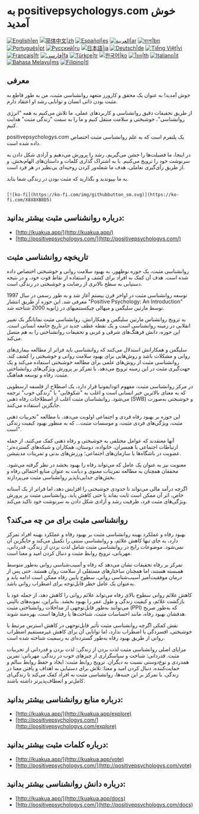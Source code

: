 # به positivepsychologys.com خوش آمدید

[![English|en](https://img.shields.io/badge/lang-en-green.svg)](README.md)
[![简体中文|zh](https://img.shields.io/badge/lang-zh-red.svg)](README.zh.md)
[![Español|es](https://img.shields.io/badge/lang-es-yellow.svg)](README.es.md)
[![العربية|ar](https://img.shields.io/badge/lang-ar-lightgrey.svg)](README.ar.md)
[![বাংলা|bn](https://img.shields.io/badge/lang-bn-blue.svg)](README.bn.md)
[![Português|pt](https://img.shields.io/badge/lang-pt-brightgreen.svg)](README.pt.md)
[![Русский|ru](https://img.shields.io/badge/lang-ru-darkblue.svg)](README.ru.md)
[![日本語|ja](https://img.shields.io/badge/lang-ja-orange.svg)](README.ja.md)
[![Deutsch|de](https://img.shields.io/badge/lang-de-black.svg)](README.de.md)
[![Tiếng Việt|vi](https://img.shields.io/badge/lang-vi-darkgreen.svg)](README.vi.md)
[![Français|fr](https://img.shields.io/badge/lang-fr-blue.svg)](README.fr.md)
[![فارسی|fa](https://img.shields.io/badge/lang-fa-purple.svg)](README.fa.md)
[![Türkçe|tr](https://img.shields.io/badge/lang-tr-darkred.svg)](README.tr.md)
[![한국어|ko](https://img.shields.io/badge/lang-ko-cyan.svg)](README.ko.md)
[![ไทย|th](https://img.shields.io/badge/lang-th-gold.svg)](README.th.md)
[![Italiano|it](https://img.shields.io/badge/lang-it-darkorange.svg)](README.it.md)
[![Bahasa Melayu|ms](https://img.shields.io/badge/lang-ms-teal.svg)](README.ms.md)
[![Filipino|tl](https://img.shields.io/badge/lang-tl-pink.svg)](README.tl.md)

## معرفی

خوش آمدید! به عنوان یک محقق و کارورز متعهد روانشناسی مثبت، من به طور قاطع به مثبت بودن ذاتی انسان و توانایی رشد او اعتقاد دارم.

از طریق تحقیقات دقیق روانشناسی و کاربردهای عملی، ما تلاش می‌کنیم به همه "انرژی روانشناسی"، خوشبختی و سلامت منتقل کنیم و ما را به سمت "زندگی مثبت" هدایت کنیم.

positivepsychologys.com یک پلتفرم است که به علم روانشناسی مثبت اختصاص داده شده است.

در اینجا، ما فضیلت‌ها را جشن می‌گیریم، رشد را پرورش می‌دهیم و آزادی شکل دادن به سرنوشت خود را ترویج می‌کنیم. با به اشتراک گذاری کلمات و داستان‌های الهام‌بخش، و از طریق رأی‌گیری تعاملی، هدف ما شعله‌ور کردن روحیه‌ای بی‌نظیر در هر فرد است.

به ما بپیوندید و بگذارید که مثبت بودن در زندگی شما بتابد.

                                                                                                                                        [![ko-fi](https://ko-fi.com/img/githubbutton_sm.svg)](https://ko-fi.com/X8X8XB8D5)

## درباره روانشناسی مثبت بیشتر بدانید:

- [http://kuakua.app/](http://kuakua.app/)
- [http://positivepsychologys.com/](http://positivepsychologys.com/)

## تاریخچه روانشناسی مثبت

روانشناسی مثبت، یک حوزه نوظهور، به بهبود سلامت روانی و خوشبختی اختصاص داده شده است. هدف آن کمک به افراد برای کشف و استفاده از نقاط قوت خود، و در نتیجه دستیابی به سطح بالاتری از رضایت و خوشبختی در زندگی است.

توسعه روانشناسی مثبت در اواخر قرن بیستم آغاز شد و به طور رسمی در سال 1997 معرفی شد. این حوزه از طریق انتشار "Positive Psychology: An Introduction" توسط مارتین سلیگمن و میهالی چیکسنتمیهای در ژانویه 2000 شناخته شد.

به ترویج روانشناس مارتین سلیگمن و همکارانش، روانشناسی مثبت نمایانگر یک تغییر انقلابی در زمینه روانشناسی است و یک نقطه عطف جدید در تاریخ جامعه انسانی است. این حوزه، دانش فرهنگ‌های شرقی و غربی و تحقیقات روانشناختی را به هم متصل می‌کند.

سلیگمن و همکارانش استدلال می‌کنند که روانشناسی باید فراتر از مطالعه بیماری‌های روانی و مشکلات باشد و روش‌هایی برای بهبود سلامت روانی و خوشبختی را کشف کند. روانشناسی مثبت از روش‌های علمی برای مطالعه خوشبختی استفاده می‌کند و یک جهت‌گیری مثبت در این زمینه ترویج می‌دهد، با تمرکز بر پرورش ویژگی‌های روانشناختی مثبت، رفاه و توسعه هماهنگ.

در مرکز روانشناسی مثبت، مفهوم ائودایمونیا قرار دارد، یک اصطلاح از فلسفه ارسطویی که به معنای بالاترین خیر انسانی است و اغلب به "شکوفایی" یا "زندگی خوب" ترجمه می‌شود. روانشناسان مثبت اغلب از اصطلاحات رفاه ذهنی (SWB) و خوشبختی به‌صورت جایگزین استفاده می‌کنند.

این حوزه بر بهبود رفاه فردی و اجتماعی اولویت می‌دهد، با مطالعه "تجربیات ذهنی مثبت، ویژگی‌های فردی مثبت، و موسسات مثبت... که به منظور بهبود کیفیت زندگی است".

آنها معتقدند که عوامل مختلفی به خوشبختی و رفاه ذهنی کمک می‌کنند، از جمله ارتباطات اجتماعی با همسران، خانواده، دوستان، همکاران و شبکه‌های گسترده‌تر؛ عضویت در باشگاه‌ها یا سازمان‌های اجتماعی؛ ورزش‌های بدنی و تمرینات مدیتیشن.

معنویت نیز به عنوان یک عامل که می‌تواند رفاه را بهبود بخشد در نظر گرفته می‌شود. محققان همچنان به مطالعه تمرینات معنوی و دیانت به عنوان منابع احتمالی رفاه و بخش‌های جدایی‌ناپذیر روانشناسی مثبت می‌پردازند.

اگرچه درآمد مالی می‌تواند تا حدودی خوشبختی را افزایش دهد، اما فراتر از یک آستانه خاص، اثر آن ممکن است ثابت بماند یا حتی کاهش یابد. روانشناسی مثبت بر پرورش ویژگی‌های مثبت فرد، ظرفیت رشد و آزادی شکل دادن به سرنوشت خود تاکید می‌کند.

## روانشناسی مثبت برای من چه می‌کند؟

بهبود رفاه و عملکرد بهینه روانشناسی مثبت بر بهبود رفاه و عملکرد بهینه افراد تمرکز دارد، به جای تنها کاهش علائم، و روانشناسی سنتی را تکمیل می‌کند و جایگزین آن نمی‌شود. موضوعات رایج در روانشناسی مثبت شامل لذت بردن از زندگی، قدردانی، مهربانی، ترویج روابط مثبت و دنبال کردن امید و معنا است.

تمرکز بر رفاه تحقیقات نشان می‌دهد که رفاه و آسیب‌شناسی روانی به‌طور متوسط همبسته هستند، اما همچنان ساختارهای مستقلی از سلامت روان هستند. حتی پس از درمان موفقیت‌آمیز آسیب‌شناسی روانی، سطوح پایین رفاه ممکن است ادامه یابد و به‌عنوان یک عامل خطر قابل‌توجه برای اضطراب روانی باشد.

کاهش علائم روانی سطوح بالای رفاه می‌تواند علائم روانی را کاهش دهد، از جمله عود یا بازگشت علائم، و کیفیت زندگی و طول عمر را بهبود بخشد. بنابراین، نمونه‌های بالینی می‌توانند به‌طور قابل‌توجهی از مداخلات روانشناختی مثبت (PPI) که به‌طور صریح هدفشان بهبود رفاه، مانند احساسات مثبت، شناخت‌ها یا رفتارها است، بهره‌مند شوند.

نقش کمکی اگرچه روانشناسی مثبت تأثیر قابل‌توجهی در کاهش استرس مرتبط با خوشبختی، افسردگی یا اضطراب ندارد، اما توانایی آن برای کاهش غیرمستقیم اضطراب روانی از طریق بهبود رفاه به‌طور گسترده‌ای به رسمیت شناخته شده است.

مزایای اصلی روانشناسی مثبت لذت بردن از زندگی: لذت بردن و قدردانی از تجربیات مثبت. قدردانی: شناخت و سپاسگزاری از چیزهای خوب در زندگی. مهربانی: تمرین همدردی و نوع‌دوستی نسبت به دیگران. ترویج روابط مثبت: ایجاد و حفظ روابط سالم و حمایت‌کننده. دنبال کردن امید و معنا: تلاش برای دستیابی به اهداف و یافتن معنا در زندگی. با تمرکز بر این جنبه‌ها، روانشناسی مثبت به افراد کمک می‌کند تا زندگی‌ای کامل‌تر و انعطاف‌پذیرتر داشته باشند.

## درباره منابع روانشناسی بیشتر بدانید:

- [http://kuakua.app/](http://kuakua.app/explore)
- [http://positivepsychologys.com/](http://positivepsychologys.com/explore)

## درباره کلمات مثبت بیشتر بدانید:

- [http://kuakua.app/](http://kuakua.app/vote)
- [http://positivepsychologys.com/](http://positivepsychologys.com/vote)

## درباره دانش روانشناسی بیشتر بدانید:

- [http://kuakua.app/](http://kuakua.app/docs)
- [http://positivepsychologys.com/](http://positivepsychologys.com/docs)
